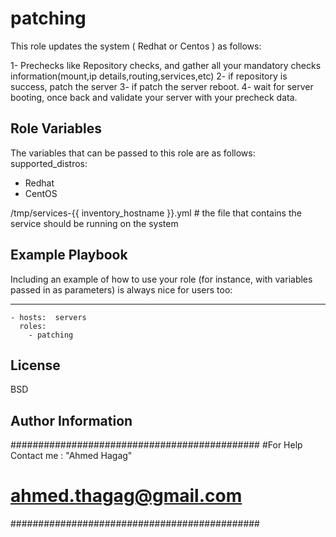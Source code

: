 patching
=========

This role updates the system ( Redhat or Centos ) as follows:

1- Prechecks like Repository checks, and gather all your mandatory checks information(mount,ip details,routing,services,etc)
2- if repository is success, patch the server
3- if patch the server reboot.
4- wait for  server booting, once back and validate your server with your precheck data.


Role Variables
--------------
The variables that can be passed to this role are as follows:
supported_distros:
  - Redhat
  - CentOS

/tmp/services-{{ inventory_hostname }}.yml	# the file that contains the service should be running on the system



Example Playbook
----------------

Including an example of how to use your role (for instance, with variables passed in as parameters) is always nice for users too:

---
    - hosts:  servers
      roles:
        - patching


License
-------

BSD

Author Information
------------------

#############################################
#For Help Contact me : "Ahmed Hagag"
#
#     ahmed.thagag@gmail.com
#############################################
